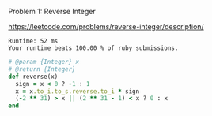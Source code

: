 Problem 1: Reverse Integer

https://leetcode.com/problems/reverse-integer/description/

```
Runtime: 52 ms
Your runtime beats 100.00 % of ruby submissions.
```

```ruby
# @param {Integer} x
# @return {Integer}
def reverse(x)
  sign = x < 0 ? -1 : 1
  x = x.to_i.to_s.reverse.to_i * sign
  (-2 ** 31) > x || (2 ** 31 - 1) < x ? 0 : x
end
```
